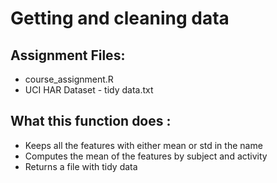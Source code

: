 # Getting and cleaning data
## Assignment Files:
 * course_assignment.R
 * UCI HAR Dataset - tidy data.txt
## What this function does :
* Keeps all the features with either mean or std in the name
* Computes the mean of the features by subject and activity
* Returns a file with tidy data
